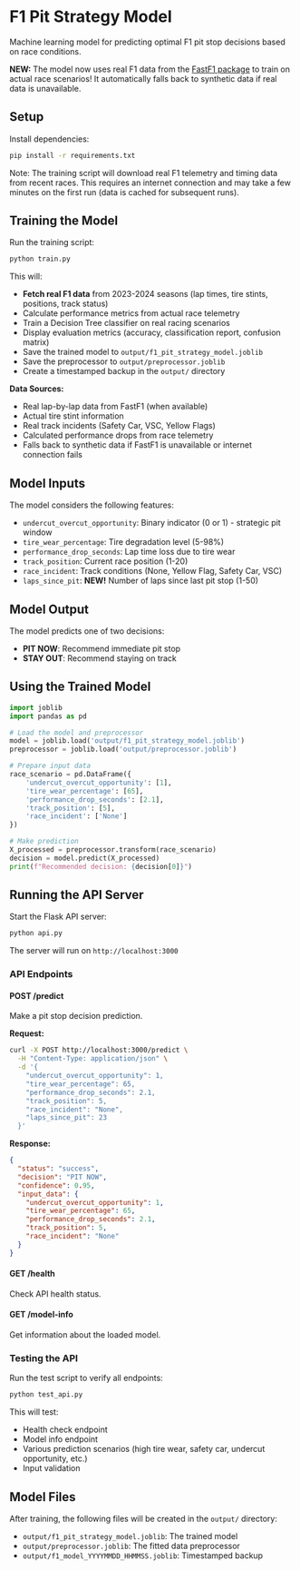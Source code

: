 # F1 Pit Strategy Model

Machine learning model for predicting optimal F1 pit stop decisions based on race conditions.

**NEW:** The model now uses real F1 data from the [FastF1 package](https://docs.fastf1.dev/) to train on actual race scenarios! It automatically falls back to synthetic data if real data is unavailable.

## Setup

Install dependencies:
```bash
pip install -r requirements.txt
```

Note: The training script will download real F1 telemetry and timing data from recent races. This requires an internet connection and may take a few minutes on the first run (data is cached for subsequent runs).

## Training the Model

Run the training script:
```bash
python train.py
```

This will:
- **Fetch real F1 data** from 2023-2024 seasons (lap times, tire stints, positions, track status)
- Calculate performance metrics from actual race telemetry
- Train a Decision Tree classifier on real racing scenarios
- Display evaluation metrics (accuracy, classification report, confusion matrix)
- Save the trained model to `output/f1_pit_strategy_model.joblib`
- Save the preprocessor to `output/preprocessor.joblib`
- Create a timestamped backup in the `output/` directory

**Data Sources:**
- Real lap-by-lap data from FastF1 (when available)
- Actual tire stint information
- Real track incidents (Safety Car, VSC, Yellow Flags)
- Calculated performance drops from race telemetry
- Falls back to synthetic data if FastF1 is unavailable or internet connection fails

## Model Inputs

The model considers the following features:
- `undercut_overcut_opportunity`: Binary indicator (0 or 1) - strategic pit window
- `tire_wear_percentage`: Tire degradation level (5-98%)
- `performance_drop_seconds`: Lap time loss due to tire wear
- `track_position`: Current race position (1-20)
- `race_incident`: Track conditions (None, Yellow Flag, Safety Car, VSC)
- `laps_since_pit`: **NEW!** Number of laps since last pit stop (1-50)

## Model Output

The model predicts one of two decisions:
- **PIT NOW**: Recommend immediate pit stop
- **STAY OUT**: Recommend staying on track

## Using the Trained Model

```python
import joblib
import pandas as pd

# Load the model and preprocessor
model = joblib.load('output/f1_pit_strategy_model.joblib')
preprocessor = joblib.load('output/preprocessor.joblib')

# Prepare input data
race_scenario = pd.DataFrame({
    'undercut_overcut_opportunity': [1],
    'tire_wear_percentage': [65],
    'performance_drop_seconds': [2.1],
    'track_position': [5],
    'race_incident': ['None']
})

# Make prediction
X_processed = preprocessor.transform(race_scenario)
decision = model.predict(X_processed)
print(f"Recommended decision: {decision[0]}")
```

## Running the API Server

Start the Flask API server:
```bash
python api.py
```

The server will run on `http://localhost:3000`

### API Endpoints

#### POST /predict
Make a pit stop decision prediction.

**Request:**
```bash
curl -X POST http://localhost:3000/predict \
  -H "Content-Type: application/json" \
  -d '{
    "undercut_overcut_opportunity": 1,
    "tire_wear_percentage": 65,
    "performance_drop_seconds": 2.1,
    "track_position": 5,
    "race_incident": "None",
    "laps_since_pit": 23
  }'
```

**Response:**
```json
{
  "status": "success",
  "decision": "PIT NOW",
  "confidence": 0.95,
  "input_data": {
    "undercut_overcut_opportunity": 1,
    "tire_wear_percentage": 65,
    "performance_drop_seconds": 2.1,
    "track_position": 5,
    "race_incident": "None"
  }
}
```

#### GET /health
Check API health status.

#### GET /model-info
Get information about the loaded model.

### Testing the API

Run the test script to verify all endpoints:
```bash
python test_api.py
```

This will test:
- Health check endpoint
- Model info endpoint
- Various prediction scenarios (high tire wear, safety car, undercut opportunity, etc.)
- Input validation

## Model Files

After training, the following files will be created in the `output/` directory:
- `output/f1_pit_strategy_model.joblib`: The trained model
- `output/preprocessor.joblib`: The fitted data preprocessor
- `output/f1_model_YYYYMMDD_HHMMSS.joblib`: Timestamped backup


